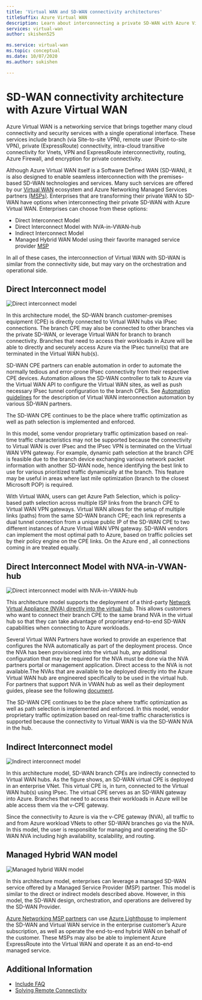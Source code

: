 ```yaml
---
title: 'Virtual WAN and SD-WAN connectivity architectures'
titleSuffix: Azure Virtual WAN
description: Learn about interconnecting a private SD-WAN with Azure Virtual WAN
services: virtual-wan
author: skishen525

ms.service: virtual-wan
ms.topic: conceptual
ms.date: 10/07/2020
ms.author: sukishen

---
```


# SD-WAN connectivity architecture with Azure Virtual WAN

Azure Virtual WAN is a networking service that brings together many cloud connectivity and security services with a single operational interface. These services include branch (via Site-to-site VPN), remote user (Point-to-site VPN), private (ExpressRoute) connectivity, intra-cloud transitive connectivity for Vnets, VPN and ExpressRoute interconnectivity, routing, Azure Firewall, and encryption for private connectivity.

Although Azure Virtual WAN itself is a Software Defined WAN (SD-WAN), it is also designed to enable seamless interconnection with the premises-based SD-WAN technologies and services. Many such services are offered by our [Virtual WAN](virtual-wan-locations-partners.md) ecosystem and Azure Networking Managed Services partners [(MSPs)](../networking/networking-partners-msp.md). Enterprises that are transforming their private WAN to SD-WAN have options when interconnecting their private SD-WAN with Azure Virtual WAN. Enterprises can choose from these options:

* Direct Interconnect Model
* Direct Interconnect Model with NVA-in-VWAN-hub
* Indirect Interconnect Model
* Managed Hybrid WAN Model using their favorite managed service provider [MSP](../networking/networking-partners-msp.md)

In all of these cases, the interconnection of Virtual WAN with SD-WAN is similar from the connectivity side, but may vary on the orchestration and operational side.

## <a name="direct"></a>Direct Interconnect model

![Direct interconnect model](./media/sd-wan-connectivity-architecture/direct.png)

In this architecture model, the SD-WAN branch customer-premises equipment (CPE) is directly connected to Virtual WAN hubs via IPsec connections. The branch CPE may also be connected to other branches via the private SD-WAN, or leverage Virtual WAN for branch to branch connectivity. Branches that need to access their workloads in Azure will be able to directly and securely access Azure via the IPsec tunnel(s) that are terminated in the Virtual WAN hub(s).

SD-WAN CPE partners can enable automation in order to automate the normally tedious and error-prone IPsec connectivity from their respective CPE devices. Automation allows the SD-WAN controller to talk to Azure via the Virtual WAN API to configure the Virtual WAN sites, as well as push necessary IPsec tunnel configuration to the branch CPEs. See [Automation guidelines](virtual-wan-configure-automation-providers.md) for the description of Virtual WAN interconnection automation by various SD-WAN partners.

The SD-WAN CPE continues to be the place where traffic optimization as well as path selection is implemented and enforced. 

In this model, some vendor proprietary traffic optimization based on real-time traffic characteristics may not be supported because the connectivity to Virtual WAN is over IPsec and the IPsec VPN is terminated on the Virtual WAN VPN gateway. For example, dynamic path selection at the branch CPE is feasible due to the branch device exchanging various network packet information with another SD-WAN node, hence identifying the best link to use for various prioritized traffic dynamically at the branch. This feature may be useful in areas where last mile optimization (branch to the closest Microsoft POP) is required.

With Virtual WAN, users can get Azure Path Selection, which is policy-based path selection across multiple ISP links from the branch CPE to Virtual WAN VPN gateways. Virtual WAN allows for the setup of multiple links (paths) from the same SD-WAN branch CPE; each link represents a dual tunnel connection from a unique public IP of the SD-WAN CPE to two different instances of Azure Virtual WAN VPN gateway. SD-WAN vendors can implement the most optimal path to Azure, based on traffic policies set by their policy engine on the CPE links. On the Azure end , all connections coming in are treated equally.

## <a name="direct"></a>Direct Interconnect Model with NVA-in-VWAN-hub

![Direct interconnect model with NVA-in-VWAN-hub](./media/sd-wan-connectivity-architecture/direct.png)

This architecture model supports the deployment of a third-party [Network Virtual Appliance (NVA) directly into the virtual hub](https://docs.microsoft.com/azure/virtual-wan/about-nva-hub). This allows customers who want to connect their branch CPE to the same brand NVA in the virtual hub so that they can take advantage of proprietary end-to-end SD-WAN capabilities when connecting to Azure workloads. 

Several Virtual WAN Partners have worked to provide an experience that configures the NVA automatically as part of the deployment process. Once the NVA has been provisioned into the virtual hub, any additional configuration that may be required for the NVA must be done via the NVA partners portal or management application. Direct access to the NVA is not available.The NVAs that are available to be deployed directly into the Azure Virtual WAN hub are engineered specifically to be used in the virtual hub. For partners that support NVA in VWAN hub as well as their deployment guides, please see the following [document](https://docs.microsoft.com/azure/virtual-wan/virtual-wan-locations-partners#partners-with-integrated-virtual-hub-offerings).

The SD-WAN CPE continues to be the place where traffic optimization as well as path selection is implemented and enforced.
In this model, vendor proprietary traffic optimization based on real-time traffic characteristics is supported because the connectivity to Virtual WAN is via the SD-WAN NVA in the hub.



## <a name="indirect"></a>Indirect Interconnect model



![Indirect interconnect model](./media/sd-wan-connectivity-architecture/indirect.png)

In this architecture model, SD-WAN branch CPEs are indirectly connected to Virtual WAN hubs. As the figure shows, an SD-WAN virtual CPE is deployed in an enterprise VNet. This virtual CPE is, in turn, connected to the Virtual WAN hub(s) using IPsec. The virtual CPE serves as an SD-WAN gateway into Azure. Branches that need to access their workloads in Azure will be able access them via the v-CPE gateway.

Since the connectivity to Azure is via the v-CPE gateway (NVA), all traffic to and from Azure workload VNets to other SD-WAN branches go via the NVA. In this model, the user is responsible for managing and operating the SD-WAN NVA including high availability, scalability, and routing.
  
## <a name="hybrid"></a>Managed Hybrid WAN model

![Managed hybrid WAN model](./media/sd-wan-connectivity-architecture/hybrid.png)

In this architecture model, enterprises can leverage a managed SD-WAN service offered by a Managed Service Provider (MSP) partner. This model is similar to the direct or indirect models described above. However, in this model, the SD-WAN design, orchestration, and operations are delivered by the SD-WAN Provider.

[Azure Networking MSP partners](../networking/networking-partners-msp.md) can use [Azure Lighthouse](https://azure.microsoft.com/services/azure-lighthouse/) to implement the SD-WAN and Virtual WAN service in the enterprise customer’s Azure subscription, as well as operate the end-to-end hybrid WAN on behalf of the customer. These MSPs may also be able to implement Azure ExpressRoute into the Virtual WAN and operate it as an end-to-end managed service.

## Additional Information

* [Include FAQ](virtual-wan-faq.md)
* [Solving Remote Connectivity](work-remotely-support.md)
